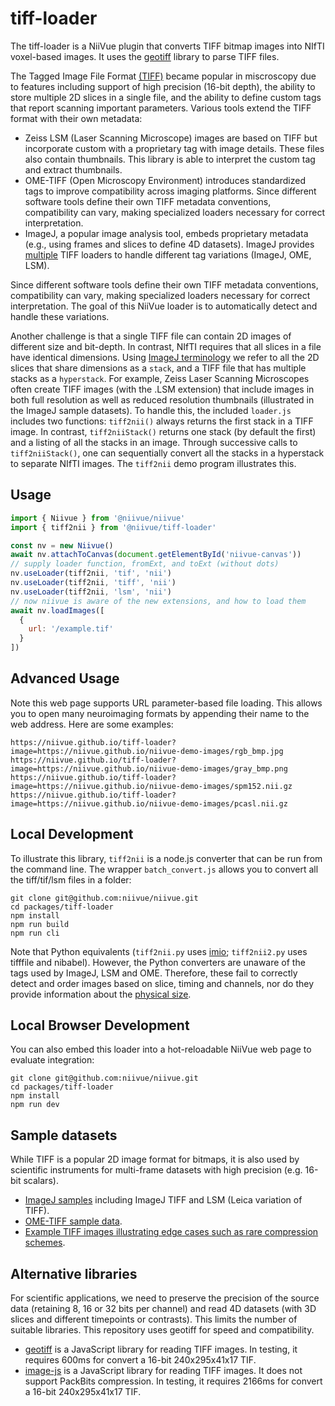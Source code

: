 # tiff-loader

The tiff-loader is a NiiVue plugin that converts TIFF bitmap images into NIfTI voxel-based images. It uses the [geotiff](https://github.com/geotiffjs/geotiff.js) library to parse TIFF files.

The Tagged Image File Format [(TIFF)](https://paulbourke.net/dataformats/tiff/) became popular in miscroscopy due to features including support of high precision (16-bit depth), the ability to store multiple 2D slices in a single file, and the ability to define custom tags that report scanning important parameters. Various tools extend the TIFF format with their own metadata:

- Zeiss LSM (Laser Scanning Microscope) images are based on TIFF but incorporate custom with a proprietary tag with image details. These files also contain thumbnails. This library is able to interpret the custom tag and extract thumbnails.
- OME-TIFF (Open Microscopy Environment) introduces standardized tags to improve compatibility across imaging platforms.
  Since different software tools define their own TIFF metadata conventions, compatibility can vary, making specialized loaders necessary for correct interpretation.
- ImageJ, a popular image analysis tool, embeds proprietary metadata (e.g., using frames and slices to define 4D datasets). ImageJ provides [multiple](https://imagej.net/formats/tiff) TIFF loaders to handle different tag variations (ImageJ, OME, LSM).

Since different software tools define their own TIFF metadata conventions, compatibility can vary, making specialized loaders necessary for correct interpretation. The goal of this NiiVue loader is to automatically detect and handle these variations.

Another challenge is that a single TIFF file can contain 2D images of different size and bit-depth. In contrast, NIfTI requires that all slices in a file have identical dimensions. Using [ImageJ terminology](https://imagej.net/ij/docs/guide/146-8.html#toc-Section-8) we refer to all the 2D slices that share dimensions as a `stack`, and a TIFF file that has multiple stacks as a `hyperstack`. For example, Zeiss Laser Scanning Microscopes often create TIFF images (with the .LSM extension) that include images in both full resolution as well as reduced resolution thumbnails (illustrated in the ImageJ sample datasets). To handle this, the included `loader.js` includes two functions: `tiff2nii()` always returns the first stack in a TIFF image. In contrast, `tiff2niiStack()` returns one stack (by default the first) and a listing of all the stacks in an image. Through successive calls to `tiff2niiStack()`, one can sequentially convert all the stacks in a hyperstack to separate NIfTI images. The `tiff2nii` demo program illustrates this.

## Usage

```javascript
import { Niivue } from '@niivue/niivue'
import { tiff2nii } from '@niivue/tiff-loader'

const nv = new Niivue()
await nv.attachToCanvas(document.getElementById('niivue-canvas'))
// supply loader function, fromExt, and toExt (without dots)
nv.useLoader(tiff2nii, 'tif', 'nii')
nv.useLoader(tiff2nii, 'tiff', 'nii')
nv.useLoader(tiff2nii, 'lsm', 'nii')
// now niivue is aware of the new extensions, and how to load them
await nv.loadImages([
  {
    url: '/example.tif'
  }
])
```

## Advanced Usage

Note this web page supports URL parameter-based file loading. This allows you to open many neuroimaging formats by appending their name to the web address. Here are some examples:

```
https://niivue.github.io/tiff-loader?image=https://niivue.github.io/niivue-demo-images/rgb_bmp.jpg
https://niivue.github.io/tiff-loader?image=https://niivue.github.io/niivue-demo-images/gray_bmp.png
https://niivue.github.io/tiff-loader?image=https://niivue.github.io/niivue-demo-images/spm152.nii.gz
https://niivue.github.io/tiff-loader?image=https://niivue.github.io/niivue-demo-images/pcasl.nii.gz
```

## Local Development

To illustrate this library, `tiff2nii` is a node.js converter that can be run from the command line. The wrapper `batch_convert.js` allows you to convert all the tiff/tif/lsm files in a folder:

```
git clone git@github.com:niivue/niivue.git
cd packages/tiff-loader
npm install
npm run build
npm run cli
```

Note that Python equivalents (`tiff2nii.py` uses [imio](https://github.com/brainglobe/imio); `tiff2nii2.py` uses tifffile and nibabel). However, the Python converters are unaware of the tags used by ImageJ, LSM and OME. Therefore, these fail to correctly detect and order images based on slice, timing and channels, nor do they provide information about the [physical size](https://brainder.org/2012/09/23/the-nifti-file-format/).

## Local Browser Development

You can also embed this loader into a hot-reloadable NiiVue web page to evaluate integration:

```
git clone git@github.com:niivue/niivue.git
cd packages/tiff-loader
npm install
npm run dev
```

## Sample datasets

While TIFF is a popular 2D image format for bitmaps, it is also used by scientific instruments for multi-frame datasets with high precision (e.g. 16-bit scalars).

- [ImageJ samples](https://samples.fiji.sc/) including ImageJ TIFF and LSM (Leica variation of TIFF).
- [OME-TIFF sample data](https://ome-model.readthedocs.io/en/stable/ome-tiff/data.html).
- [Example TIFF images illustrating edge cases such as rare compression schemes](https://github.com/tlnagy/exampletiffs).

## Alternative libraries

For scientific applications, we need to preserve the precision of the source data (retaining 8, 16 or 32 bits per channel) and read 4D datasets (with 3D slices and different timepoints or contrasts). This limits the number of suitable libraries. This repository uses geotiff for speed and compatibility.

- [geotiff](https://github.com/geotiffjs/geotiff.js) is a JavaScript library for reading TIFF images. In testing, it requires 600ms for convert a 16-bit 240x295x41x17 TIF.
- [image-js](https://github.com/image-js/image-js) is a JavaScript library for reading TIFF images. It does not support PackBits compression. In testing, it requires 2166ms for convert a 16-bit 240x295x41x17 TIF.
